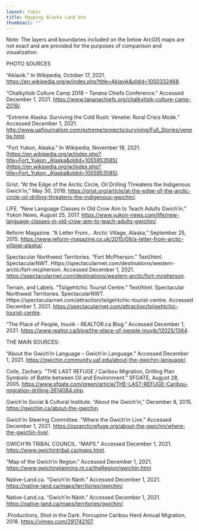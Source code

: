 ```yaml
---
layout: topic
title: Mapping Alaska Land Use
thumbnail: ""
---
```

Note: The layers and boundaries included on the below ArcGIS maps are not exact and are provided for the purposes of comparison and visualization.

PHOTO SOURCES

“Aklavik.” In Wikipedia, October 17, 2021. <https://en.wikipedia.org/w/index.php?title=Aklavik&oldid=1050332468>.

“Chalkyitsik Culture Camp 2018 – Tanana Chiefs Conference.” Accessed December 1, 2021. <https://www.tananachiefs.org/chalkyitsik-culture-camp-2018/>.

“Extreme Alaska: Surviving the Cold Rush: Venetie: Rural Crisis Mode.” Accessed December 1, 2021. <http://www.uafjournalism.com/extreme/projects/surviving/Full_Stories/venetie.html>.

“Fort Yukon, Alaska.” In Wikipedia, November 18, 2021. [https://en.wikipedia.org/w/index.php?title=Fort_Yukon,_Alaska&oldid=1055953585](https://en.wikipedia.org/w/index.php?title=Fort_Yukon,_Alaska&oldid=1055953585).

Grist. “At the Edge of the Arctic Circle, Oil Drilling Threatens the Indigenous Gwich’in,” May 30, 2018. <https://grist.org/article/at-the-edge-of-the-arctic-circle-oil-drilling-threatens-the-indigenous-gwichin/>.

LIFE. “New Language Classes in Old Crow Aim to Teach Adults Gwich’in.” Yukon News, August 25, 2017. <https://www.yukon-news.com/life/new-language-classes-in-old-crow-aim-to-teach-adults-gwichin/>.

Reform Magazine. “A Letter From… Arctic Village, Alaska,” September 25, 2015. <https://www.reform-magazine.co.uk/2015/09/a-letter-from-arctic-village-alaska/>.

Spectacular Northwest Territories. “Fort McPherson.” Text/html. SpectacularNWT. Https://spectacularnwt.com/destinations/western-arctic/fort-mcpherson. Accessed December 1, 2021. <https://spectacularnwt.com/destinations/western-arctic/fort-mcpherson>.

Terrain, and Labels. “Tsiigehtchic Tourist Centre.” Text/html. Spectacular Northwest Territories. SpectacularNWT. Https://spectacularnwt.com/attraction/tsiigehtchic-tourist-centre. Accessed December 1, 2021. <https://spectacularnwt.com/attraction/tsiigehtchic-tourist-centre>.

“The Place of People, Inuvik - REALTOR.ca Blog.” Accessed December 1, 2021. <https://www.realtor.ca/blog/the-place-of-people-inuvik/12025/1364>.

THE MAIN SOURCES:

“About the Gwich’in Language – Gwich’in Language.” Accessed December 1, 2021. <https://gwichin.community.uaf.edu/about-the-gwichin-language/>.

Coile, Zachary. “THE LAST REFUGE / Caribou Migration, Drilling Plan Symbolic of Battle between Oil and Environment.” SFGATE, August 28, 2005. <https://www.sfgate.com/green/article/THE-LAST-REFUGE-Caribou-migration-drilling-2614084.php>.

Gwich’in Social & Cultural Institute. “About the Gwich’in,” December 8, 2015. <https://gwichin.ca/about-the-gwichin>.

Gwich’in Steering Committee. “Where the Gwich’in Live.” Accessed December 1, 2021. <https://ourarcticrefuge.org/about-the-gwichin/where-the-gwichin-live/>.

GWICH’IN TRIBAL COUNCIL. “MAPS.” Accessed December 1, 2021. <https://www.gwichintribal.ca/maps.html>.

“Map of the Gwich’in Region.” Accessed December 1, 2021. <https://www.gwichinplanning.nt.ca/theRegion/gwichin.html>

Native-Land.ca. “Gwich’in Nành.” Accessed December 1, 2021. <https://native-land.ca/maps/territories/gwichin/>.

Native-Land.ca. “Gwich’in Nành.” Accessed December 1, 2021. <https://native-land.ca/maps/territories/gwichin/>.

.Productions, Shot in the Dark. Porcupine Caribou Herd Annual Migration, 2018. <https://vimeo.com/291742107>.
